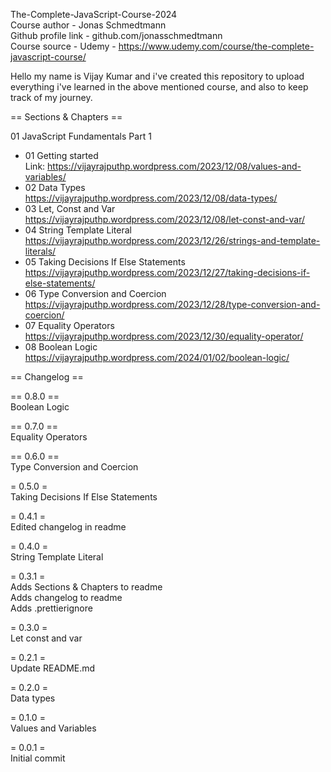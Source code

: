 The-Complete-JavaScript-Course-2024  
Course author - Jonas Schmedtmann  
Github profile link - github.com/jonasschmedtmann  
Course source - Udemy - https://www.udemy.com/course/the-complete-javascript-course/  
  
Hello my name is Vijay Kumar and i've created this repository to upload everything i've learned in the above mentioned course, and also to keep track of my journey.  
  
  
== Sections & Chapters ==  

01 JavaScript Fundamentals Part 1  
  
- 01 Getting started  
  Link: https://vijayrajputhp.wordpress.com/2023/12/08/values-and-variables/  
- 02 Data Types  
  https://vijayrajputhp.wordpress.com/2023/12/08/data-types/  
- 03 Let, Const and Var  
  https://vijayrajputhp.wordpress.com/2023/12/08/let-const-and-var/ 
- 04 String Template Literal  
  https://vijayrajputhp.wordpress.com/2023/12/26/strings-and-template-literals/   
- 05 Taking Decisions  If Else Statements  
  https://vijayrajputhp.wordpress.com/2023/12/27/taking-decisions-if-else-statements/   
- 06 Type Conversion and Coercion  
  https://vijayrajputhp.wordpress.com/2023/12/28/type-conversion-and-coercion/    
- 07 Equality Operators  
  https://vijayrajputhp.wordpress.com/2023/12/30/equality-operator/    
- 08 Boolean Logic  
  https://vijayrajputhp.wordpress.com/2024/01/02/boolean-logic/    
  
  
  
  
== Changelog ==  


== 0.8.0 ==  
Boolean Logic  
  
== 0.7.0 ==  
Equality Operators  
  
== 0.6.0 ==  
Type Conversion and Coercion  
  
= 0.5.0 =  
Taking Decisions  If Else Statements  
  
= 0.4.1 =  
Edited changelog in readme  
  
= 0.4.0 =  
String Template Literal  
  
= 0.3.1 =  
Adds Sections & Chapters to readme  
Adds changelog to readme  
Adds .prettierignore  
  
= 0.3.0 =  
Let const and var  
  
= 0.2.1 =  
Update README.md  
  
= 0.2.0 =  
Data types  
  
= 0.1.0 =  
Values and Variables  
  
= 0.0.1 =  
Initial commit  
  